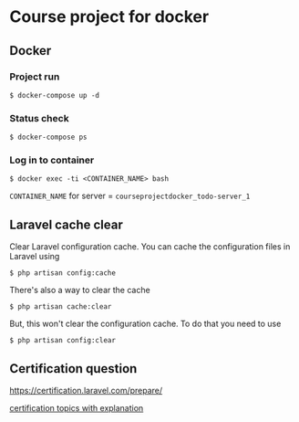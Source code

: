 # Course project for docker

## Docker

### Project run 
```
$ docker-compose up -d
```
### Status check
```
$ docker-compose ps
```

### Log in to container
```
$ docker exec -ti <CONTAINER_NAME> bash 
```

`CONTAINER_NAME` for server = `courseprojectdocker_todo-server_1`

## Laravel cache clear

Clear Laravel configuration cache.
You can cache the configuration files in Laravel using
```
$ php artisan config:cache  
```
There's also a way to clear the cache
```
$ php artisan cache:clear  
```
But, this won't clear the configuration cache. To do that you need to use
```
$ php artisan config:clear  
```

## Certification question
https://certification.laravel.com/prepare/

[certification topics with explanation](./documentation/certification.md)
